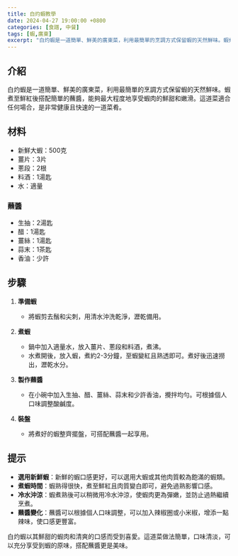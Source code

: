 ```yaml
---
title: 白灼蝦教學
date: 2024-04-27 19:00:00 +0800
categories: [食譜, 中餐]
tags: [蝦,廣東] 
excerpt: "白灼蝦是一道簡單、鮮美的廣東菜，利用最簡單的烹調方式保留蝦的天然鮮味。蝦煮至鮮紅後搭配簡單的蘸醬，能夠最大程度地享受蝦肉的鮮甜和嫩滑。這道菜適合任何場合，是非常健康且快速的一道菜肴"
---
```


## 介紹
白灼蝦是一道簡單、鮮美的廣東菜，利用最簡單的烹調方式保留蝦的天然鮮味。蝦煮至鮮紅後搭配簡單的蘸醬，能夠最大程度地享受蝦肉的鮮甜和嫩滑。這道菜適合任何場合，是非常健康且快速的一道菜肴。

## 材料
- 新鮮大蝦：500克
- 薑片：3片
- 蔥段：2根
- 料酒：1湯匙
- 水：適量

### 蘸醬
- 生抽：2湯匙
- 醋：1湯匙
- 薑絲：1湯匙
- 蒜末：1茶匙
- 香油：少許

## 步驟

1. **準備蝦**  
   - 將蝦剪去鬚和尖刺，用清水沖洗乾淨，瀝乾備用。

2. **煮蝦**  
   - 鍋中加入適量水，放入薑片、蔥段和料酒，煮沸。
   - 水煮開後，放入蝦，煮約2-3分鐘，至蝦變紅且熟透即可。煮好後迅速撈出，瀝乾水分。

3. **製作蘸醬**  
   - 在小碗中加入生抽、醋、薑絲、蒜末和少許香油，攪拌均勻。可根據個人口味調整酸鹹度。
  
4. **裝盤**  
   - 將煮好的蝦整齊擺盤，可搭配蘸醬一起享用。

## 提示
- **選用新鮮蝦**：新鮮的蝦口感更好，可以選用大蝦或其他肉質較為飽滿的蝦類。
- **煮蝦時間**：蝦熟得很快，煮至鮮紅且肉質變白即可，避免過熟影響口感。
- **冷水沖涼**：蝦煮熟後可以稍微用冷水沖涼，使蝦肉更為彈嫩，並防止過熱繼續烹煮。
- **蘸醬變化**：蘸醬可以根據個人口味調整，可以加入辣椒圈或小米椒，增添一點辣味，使口感更豐富。

白灼蝦以其鮮甜的蝦肉和清爽的口感而受到喜愛。這道菜做法簡單，口味清淡，可以充分享受到蝦的原味，搭配蘸醬更是美味。
